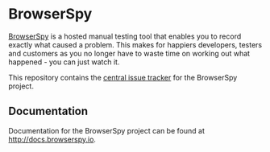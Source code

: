 # BrowserSpy

[BrowserSpy](https://browserspy.io) is a hosted manual testing tool that enables 
you to record exactly what caused a problem. This makes for happiers developers,
testers and customers as you no longer have to waste time on working out what
happened - you can just watch it.

This repository contains the [central issue tracker](https://github.com/browserspy/browserspy/issues)
for the BrowserSpy project.

## Documentation

Documentation for the BrowserSpy project can be found at
<http://docs.browserspy.io>.

